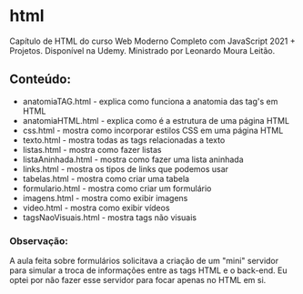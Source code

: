 # html
Capítulo de HTML do curso Web Moderno Completo com JavaScript 2021 + Projetos.
Disponível na Udemy.
Ministrado por Leonardo Moura Leitão.

## Conteúdo:

* anatomiaTAG.html - explica como funciona a anatomia das tag's em HTML
* anatomiaHTML.html - explica como é a estrutura de uma página HTML
* css.html - mostra como incorporar estilos CSS em uma página HTML
* texto.html - mostra todas as tags relacionadas a texto
* listas.html - mostra como fazer listas
* listaAninhada.html - mostra como fazer uma lista aninhada
* links.html - mostra os tipos de links que podemos usar
* tabelas.html - mostra como criar uma tabela
* formulario.html - mostra como criar um formulário
* imagens.html - mostra como exibir imagens
* video.html - mostra como exibir vídeos
* tagsNaoVisuais.html - mostra tags não visuais



### Observação:
A aula feita sobre formulários solicitava a criação de um "mini" servidor para simular a troca de informações entre as tags HTML e o back-end. Eu optei por não fazer esse servidor para focar apenas no HTML em si.